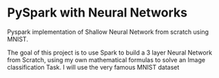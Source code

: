# PySpark with Neural Networks

Pyspark implementation of Shallow Neural Network from scratch using MNIST.

The goal of this project is to use Spark to build a 3 layer Neural Network from Scratch, using my own mathematical formulas to solve an Image classification Task. I will use the very famous MNIST dataset
